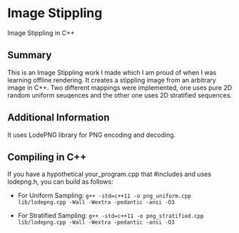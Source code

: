 # Image Stippling
 Image Stippling in C++

## Summary
This is an Image Stippling work I made which I am proud of when I was learning offline rendering. It creates a stippling image from an arbitrary image in C++. Two different mappings were implemented, one uses pure 2D random uniform seuqences and the other one uses 2D stratified sequences. 

## Additional Information
It uses LodePNG library for PNG encoding and decoding. 

## Compiling in C++
If you have a hypothetical your_program.cpp that #includes and uses lodepng.h, you can build as follows:
* For Uniform Sampling: `g++ -std=c++11 -o png_uniform.cpp lib/lodepng.cpp -Wall -Wextra -pedantic -ansi -O3` 

* For Stratified Sampling: `g++ -std=c++11 -o png_stratified.cpp lib/lodepng.cpp -Wall -Wextra -pedantic -ansi -O3` 



